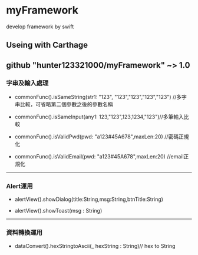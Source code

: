 # myFramework
develop framework by swift
## Useing with Carthage
github "hunter123321000/myFramework" ~> 1.0
---
### 字串及輸入處理

* commonFunc().isSameString(str1: "123", "123","123","123","123") //多字串比較，可省略第二個參數之後的參數名稱
   
* commonFunc().isSameInput(any1: 123,"123",123,1234,"123")//多筆輸入比較
   
* commonFunc().isValidPwd(pwd: "a123#45A678",maxLen:20) //密碼正規化
   
* commonFunc().isValidEmail(pwd: "a123#45A678",maxLen:20) //email正規化
---
### Alert運用

* alertView().showDialog(title:String,msg:String,btnTitle:String)
   
* alertView().showToast(msg : String)
---
### 資料轉換運用

* dataConvert().hexStringtoAscii(_ hexString : String)// hex to String
